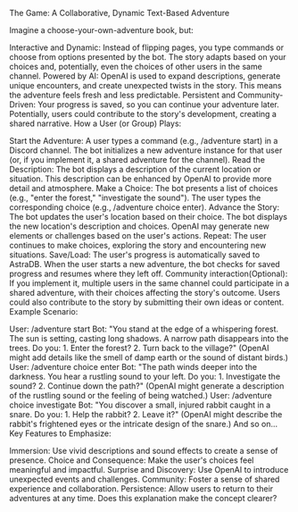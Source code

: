 The Game: A Collaborative, Dynamic Text-Based Adventure

Imagine a choose-your-own-adventure book, but:

Interactive and Dynamic:
Instead of flipping pages, you type commands or choose from options presented by the bot.
The story adapts based on your choices and, potentially, even the choices of other users in the same channel.
Powered by AI:
OpenAI is used to expand descriptions, generate unique encounters, and create unexpected twists in the story.
This means the adventure feels fresh and less predictable.
Persistent and Community-Driven:
Your progress is saved, so you can continue your adventure later.
Potentially, users could contribute to the story's development, creating a shared narrative.
How a User (or Group) Plays:

Start the Adventure:
A user types a command (e.g., /adventure start) in a Discord channel.
The bot initializes a new adventure instance for that user (or, if you implement it, a shared adventure for the channel).
Read the Description:
The bot displays a description of the current location or situation.
This description can be enhanced by OpenAI to provide more detail and atmosphere.
Make a Choice:
The bot presents a list of choices (e.g., "enter the forest," "investigate the sound").
The user types the corresponding choice (e.g., /adventure choice enter).
Advance the Story:
The bot updates the user's location based on their choice.
The bot displays the new location's description and choices.
OpenAI may generate new elements or challenges based on the user's actions.
Repeat:
The user continues to make choices, exploring the story and encountering new situations.
Save/Load:
The user's progress is automatically saved to AstraDB.
When the user starts a new adventure, the bot checks for saved progress and resumes where they left off.
Community interaction(Optional):
If you implement it, multiple users in the same channel could participate in a shared adventure, with their choices affecting the story's outcome.
Users could also contribute to the story by submitting their own ideas or content.
Example Scenario:

User: /adventure start
Bot: "You stand at the edge of a whispering forest. The sun is setting, casting long shadows. A narrow path disappears into the trees. Do you: 1. Enter the forest? 2. Turn back to the village?" (OpenAI might add details like the smell of damp earth or the sound of distant birds.)
User: /adventure choice enter
Bot: "The path winds deeper into the darkness. You hear a rustling sound to your left. Do you: 1. Investigate the sound? 2. Continue down the path?" (OpenAI might generate a description of the rustling sound or the feeling of being watched.)
User: /adventure choice investigate
Bot: "You discover a small, injured rabbit caught in a snare. Do you: 1. Help the rabbit? 2. Leave it?" (OpenAI might describe the rabbit's frightened eyes or the intricate design of the snare.)
And so on...
Key Features to Emphasize:

Immersion: Use vivid descriptions and sound effects to create a sense of presence.
Choice and Consequence: Make the user's choices feel meaningful and impactful.
Surprise and Discovery: Use OpenAI to introduce unexpected events and challenges.
Community: Foster a sense of shared experience and collaboration.
Persistence: Allow users to return to their adventures at any time.
Does this explanation make the concept clearer?